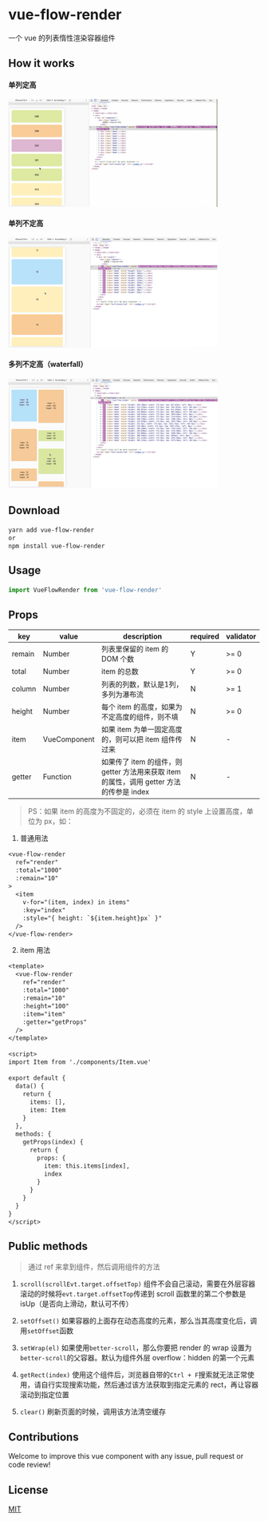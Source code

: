 # vue-flow-render

一个 vue 的列表惰性渲染容器组件

## How it works

#### 单列定高
<img src="https://github.com/falstack/vue-flow-render/raw/master/demo/single-height.gif" />

#### 单列不定高
<img src="https://github.com/falstack/vue-flow-render/raw/master/demo/single.gif" />

#### 多列不定高（waterfall）
<img src="https://github.com/falstack/vue-flow-render/raw/master/demo/multiple.gif" />

## Download
```shell
yarn add vue-flow-render
or
npm install vue-flow-render
```

## Usage
```javascript
import VueFlowRender from 'vue-flow-render'
```

## Props
| key | value | description | required | validator |
| ------ | ------ | ------ | ------ | --- |
| remain | Number | 列表里保留的 item 的 DOM 个数 | Y | >= 0 |
| total | Number | item 的总数 | Y | >= 0 | 
| column | Number | 列表的列数，默认是1列，多列为瀑布流 | N | >= 1 |
| height | Number | 每个 item 的高度，如果为不定高度的组件，则不填 | N | >= 0 |
| item | VueComponent | 如果 item 为单一固定高度的，则可以把 item 组件传过来 | N | - |
| getter | Function | 如果传了 item 的组件，则 getter 方法用来获取 item 的属性，调用 getter 方法的传参是 index | N | - |


> PS：如果 item 的高度为不固定的，必须在 item 的 style 上设置高度，单位为 px，如：

1. 普通用法
```Vue
<vue-flow-render
  ref="render"
  :total="1000"
  :remain="10"
>
  <item
    v-for="(item, index) in items"
    :key="index"
    :style="{ height: `${item.height}px` }"
  />
</vue-flow-render>
```

2. item 用法
```vue
<template>
  <vue-flow-render
    ref="render"
    :total="1000"
    :remain="10"
    :height="100"
    :item="item"
    :getter="getProps"
  />
</template>

<script>
import Item from './components/Item.vue'

export default {
  data() {
    return {
      items: [],
      item: Item
    }
  },
  methods: {
    getProps(index) {
      return {
        props: {
          item: this.items[index],
          index
        }
      }
    }
  }
}
</script>
```

## Public methods
> 通过 ref 来拿到组件，然后调用组件的方法
1. `scroll(scrollEvt.target.offsetTop)`
组件不会自己滚动，需要在外层容器滚动的时候将`evt.target.offsetTop`传递到 scroll 函数里的第二个参数是 isUp（是否向上滑动，默认可不传）

2. `setOffset()`
如果容器的上面存在动态高度的元素，那么当其高度变化后，调用`setOffset`函数

3. `setWrap(el)`
如果使用`better-scroll`，那么你要把 render 的 wrap 设置为`better-scroll`的父容器。默认为组件外层 overflow：hidden 的第一个元素

4. `getRect(index)`
使用这个组件后，浏览器自带的`Ctrl + F`搜索就无法正常使用，请自行实现搜索功能，然后通过该方法获取到指定元素的 rect，再让容器滚动到指定位置

5. `clear()`
刷新页面的时候，调用该方法清空缓存

## Contributions
Welcome to improve this vue component with any issue, pull request or code review!

## License
[MIT](https://github.com/falstack/vue-flow-render/blob/master/LICENSE)
